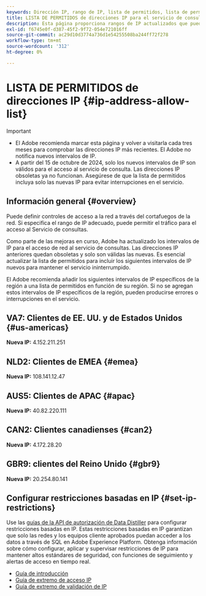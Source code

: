```yaml
---
keywords: Dirección IP, rango de IP, lista de permitidos, lista de permitidos, servicio de consultas, acceso a la red
title: LISTA DE PERMITIDOS de direcciones IP para el servicio de consultas
description: Esta página proporciona rangos de IP actualizados que puede agregar a su lista de permitidos para obtener acceso seguro al servicio de consultas.
exl-id: f6745e0f-d387-45f2-9f72-054e721016ff
source-git-commit: ac29d10d3774a736d1e54255508ba244ff72f278
workflow-type: tm+mt
source-wordcount: '312'
ht-degree: 0%

---
```


# LISTA DE PERMITIDOS de direcciones IP {#ip-address-allow-list}

>[!IMPORTANT]
>
> * El Adobe recomienda marcar esta página y volver a visitarla cada tres meses para comprobar las direcciones IP más recientes. El Adobe no notifica nuevos intervalos de IP.
> * A partir del 15 de octubre de 2024, solo los nuevos intervalos de IP son válidos para el acceso al servicio de consulta. Las direcciones IP obsoletas ya no funcionan. Asegúrese de que la lista de permitidos incluya solo las nuevas IP para evitar interrupciones en el servicio.

## Información general {#overview}

Puede definir controles de acceso a la red a través del cortafuegos de la red. Si especifica el rango de IP adecuado, puede permitir el tráfico para el acceso al Servicio de consultas.

Como parte de las mejoras en curso, Adobe ha actualizado los intervalos de IP para el acceso de red al servicio de consultas. Las direcciones IP anteriores quedan obsoletas y solo son válidas las nuevas. Es esencial actualizar la lista de permitidos para incluir los siguientes intervalos de IP nuevos para mantener el servicio ininterrumpido.

El Adobe recomienda añadir los siguientes intervalos de IP específicos de la región a una lista de permitidos en función de su región. Si no se agregan estos intervalos de IP específicos de la región, pueden producirse errores o interrupciones en el servicio.

## VA7: Clientes de EE. UU. y de Estados Unidos {#us-americas}

**Nueva IP:** 4.152.211.251

## NLD2: Clientes de EMEA {#emea}

**Nueva IP:** 108.141.12.47

## AUS5: Clientes de APAC {#apac}

**Nueva IP:** 40.82.220.111

## CAN2: Clientes canadienses {#can2}

**Nueva IP:** 4.172.28.20

## GBR9: clientes del Reino Unido {#gbr9}

**Nueva IP:** 20.254.80.141

## Configurar restricciones basadas en IP {#set-ip-restrictions}

Use las [guías de la API de autorización de Data Distiller](./auth-api/overview.md) para configurar restricciones basadas en IP. Estas restricciones basadas en IP garantizan que solo las redes y los equipos cliente aprobados puedan acceder a los datos a través de SQL en Adobe Experience Platform. Obtenga información sobre cómo configurar, aplicar y supervisar restricciones de IP para mantener altos estándares de seguridad, con funciones de seguimiento y alertas de acceso en tiempo real.

* [Guía de introducción](./auth-api/getting-started.md)
* [Guía de extremo de acceso IP](./auth-api/ip-access.md)
* [Guía de extremo de validación de IP](./auth-api/validate.md)

